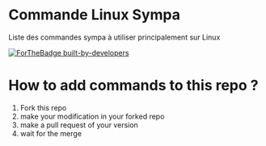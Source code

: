 # Commande Linux Sympa
Liste des commandes sympa à utiliser principalement sur Linux

[![ForTheBadge built-by-developers](http://ForTheBadge.com/images/badges/built-by-developers.svg)](https://GitHub.com/Naereen/)

# How to add commands to this repo ?

 1. Fork this repo
 2. make your modification in your forked repo
 3. make a pull request of your version
 4. wait for the merge
